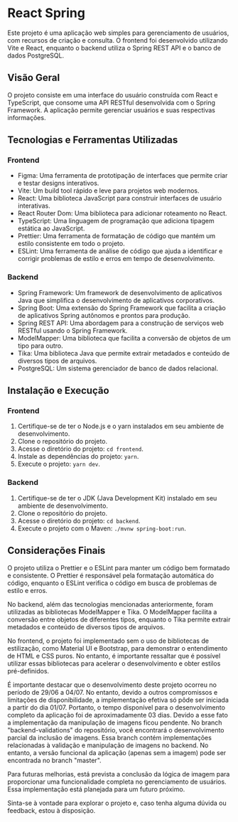 # React Spring

Este projeto é uma aplicação web simples para gerenciamento de usuários, com recursos de criação e consulta. O frontend foi desenvolvido utilizando Vite e React, enquanto o backend utiliza o Spring REST API e o banco de dados PostgreSQL.

## Visão Geral

O projeto consiste em uma interface do usuário construída com React e TypeScript, que consome uma API RESTful desenvolvida com o Spring Framework. A aplicação permite gerenciar usuários e suas respectivas informações.

## Tecnologias e Ferramentas Utilizadas

### Frontend

- Figma: Uma ferramenta de prototipação de interfaces que permite criar e testar designs interativos.
- Vite: Um build tool rápido e leve para projetos web modernos.
- React: Uma biblioteca JavaScript para construir interfaces de usuário interativas.
- React Router Dom: Uma biblioteca para adicionar roteamento no React.
- TypeScript: Uma linguagem de programação que adiciona tipagem estática ao JavaScript.
- Prettier: Uma ferramenta de formatação de código que mantém um estilo consistente em todo o projeto.
- ESLint: Uma ferramenta de análise de código que ajuda a identificar e corrigir problemas de estilo e erros em tempo de desenvolvimento.

### Backend

- Spring Framework: Um framework de desenvolvimento de aplicativos Java que simplifica o desenvolvimento de aplicativos corporativos.
- Spring Boot: Uma extensão do Spring Framework que facilita a criação de aplicativos Spring autônomos e prontos para produção.
- Spring REST API: Uma abordagem para a construção de serviços web RESTful usando o Spring Framework.
- ModelMapper: Uma biblioteca que facilita a conversão de objetos de um tipo para outro.
- Tika: Uma biblioteca Java que permite extrair metadados e conteúdo de diversos tipos de arquivos.
- PostgreSQL: Um sistema gerenciador de banco de dados relacional.

## Instalação e Execução

### Frontend

1. Certifique-se de ter o Node.js e o yarn instalados em seu ambiente de desenvolvimento.
2. Clone o repositório do projeto.
3. Acesse o diretório do projeto: `cd frontend`.
4. Instale as dependências do projeto: `yarn`.
5. Execute o projeto: `yarn dev`.

### Backend

1. Certifique-se de ter o JDK (Java Development Kit) instalado em seu ambiente de desenvolvimento.
2. Clone o repositório do projeto.
3. Acesse o diretório do projeto: `cd backend`.
4. Execute o projeto com o Maven: `./mvnw spring-boot:run`.

## Considerações Finais

O projeto utiliza o Prettier e o ESLint para manter um código bem formatado e consistente. O Prettier é responsável pela formatação automática do código, enquanto o ESLint verifica o código em busca de problemas de estilo e erros.

No backend, além das tecnologias mencionadas anteriormente, foram utilizadas as bibliotecas ModelMapper e Tika. O ModelMapper facilita a conversão entre objetos de diferentes tipos, enquanto o Tika permite extrair metadados e conteúdo de diversos tipos de arquivos.

No frontend, o projeto foi implementado sem o uso de bibliotecas de estilização, como Material UI e Bootstrap, para demonstrar o entendimento de HTML e CSS puros. No entanto, é importante ressaltar que é possível utilizar essas bibliotecas para acelerar o desenvolvimento e obter estilos pré-definidos.

É importante destacar que o desenvolvimento deste projeto ocorreu no período de 29/06 a 04/07. No entanto, devido a outros compromissos e limitações de disponibilidade, a implementação efetiva só pôde ser iniciada a partir do dia 01/07. Portanto, o tempo disponível para o desenvolvimento completo da aplicação foi de aproximadamente 03 dias. Devido a esse fato a implementação da manipulação de imagens ficou pendente. No branch "backend-validations" do repositório, você encontrará o desenvolvimento parcial da inclusão de imagens. Essa branch contém implementações relacionadas à validação e manipulação de imagens no backend. No entanto, a versão funcional da aplicação (apenas sem a imagem) pode ser encontrada no branch "master".

Para futuras melhorias, está prevista a conclusão da lógica de imagem para proporcionar uma funcionalidade completa no gerenciamento de usuários. Essa implementação está planejada para um futuro próximo.

Sinta-se à vontade para explorar o projeto e, caso tenha alguma dúvida ou feedback, estou à disposição.
